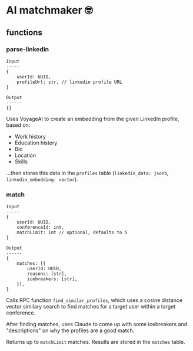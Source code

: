 # AI matchmaker 🤓

## functions

### parse-linkedin
```
Input
-----
{
    userId: UUID,
    profileUrl: str, // linkedin profile URL
}

Output
------
{}
```
Uses VoyageAI to create an embedding from the given LinkedIn profile, based on:
- Work history
- Education history
- Bio
- Location
- Skills

...then stores this data in the `profiles` table (`linkedin_data: jsonb`, `linkedin_embedding: vector`).

### match
```
Input
-----
{
    userId: UUID,
    conferenceId: int,
    matchLimit: int // optional, defaults to 5
}

Output
------
{
    matches: [{
        userId: UUID,
        reasons: [str],
        icebreakers: [str],
    }],
}
```

Calls RPC function `find_similar_profiles`, which uses a cosine distance vector similary search to find matches for a target user within a target conference.

After finding matches, uses Claude to come up with some icebreakers and "descriptions" on why the profiles are a good match.

Returns up to `matchLimit` matches. Results are stored in the `matches` table.
